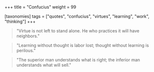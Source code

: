 +++
title = "Confucius"
weight = 99

[taxonomies]
tags = ["quotes", "confucius", "virtues", "learning", "work", "thinking"]
+++

> "Virtue is not left to stand alone. He who practices it will have
> neighbors."

> "Learning without thought is labor lost; thought without learning is
> perilous."

> "The superior man understands what is right; the inferior man understands
> what will sell."

